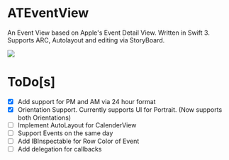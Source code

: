 # ATEventView
An Event View based on Apple's Event Detail View. Written in Swift 3. Supports ARC, Autolayout and editing via StoryBoard.

<img src="https://github.com/amantaneja/PTEventView/blob/master/PTEventViewPreview.gif">


# ToDo[s]
- [x] Add support for PM and AM via 24 hour format
- [x] Orientation Support. Currently supports UI for Portrait. (Now supports both Orientations)
- [ ] Implement AutoLayout for CalenderView
- [ ] Support Events on the same day
- [ ] Add IBInspectable for Row Color of Event
- [ ] Add delegation for callbacks
